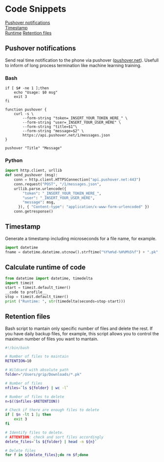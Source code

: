 # Code Snippets
[Pushover notifications](#Pushover-notifications)  
[Timestamp](#Timestamp)  
[Runtime](#Calculate-runtime-of-code)
[Retention files](#retention-files)

## Pushover notifications
Send real time notification to the phone via pushover ([pushover.net](https://pushover.net)). Usefull to inform of long process termination like machine learning training.  

### Bash 
```shell
if [ $# -ne 1 ];then
	echo "Usage: $0 msg"
	exit 3
fi

function pushover {
	curl -s \
  		--form-string "token=_INSERT_YOUR_TOKEN_HERE_" \
  		--form-string "user=_INSERT_YOUR_USER_HERE" \
		--form-string "title=$1"\
  		--form-string "message=$2" \
  		https://api.pushover.net/1/messages.json
}

pushover "Title" "Message"
```
### Python
```python
import http.client, urllib
def send_pushover (msg):
    conn = http.client.HTTPSConnection("api.pushover.net:443")
    conn.request("POST", "/1/messages.json",
    urllib.parse.urlencode({
        "token": "_INSERT_YOUR_TOKEN_HERE_",
        "user": "_INSERT_YOUR_USER_HERE",
        "message": msg,
      }), { "Content-type": "application/x-www-form-urlencoded" })
    conn.getresponse()
```
## Timestamp
Generate a timestamp including microseconds for a file name, for example.
```python
import datetime
fname = datetime.datetime.utcnow().strftime("%Y%m%d-%H%M%S%f") + ".pk"
```
## Calculate runtime of code
```python
from datetime import datetime, timedelta
import timeit
start = timeit.default_timer()
__code to profile__
stop = timeit.default_timer()  
print ("Runtime: ", str(timedelta(seconds=stop-start)))
```

## Retention files
Bash script to mantain only specific number of files and delete the rest. If you have daily backup files, for example, this script allows you to control the maximun number of files you want to mantain.
```bash
#!/bin/bash

# Number of files to maintain
RETENTION=10

# Wildcard with absolute path
folder="/Users/grip/Downloads/*.pk"

# Number of files
nfiles=`ls ${folder} | wc -l`

# Number of files to delete
n=$(($nfiles-$RETENTION))

# Check if there are enough files to delete
if [ $n -lt 1 ]; then
	exit 3
fi

# Identify files to delete.
# ATTENTION: check and sort files accordingly
delete_files=`ls ${folder} | head -n ${n}`

# Delete files
for f in ${delete_files};do rm $f;done
```
